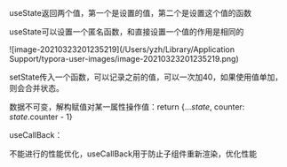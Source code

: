 useState返回两个值，第一个是设置的值，第二个是设置这个值的函数

useState可以设置一个匿名函数，和直接设置一个值的作用是相同的

![image-20210323201235219](/Users/yzh/Library/Application Support/typora-user-images/image-20210323201235219.png)

setState传入一个函数，可以记录之前的值，可以一次加40，如果使用值单加，则会合并状态。

数据不可变，解构赋值对某一属性操作值：return {...*state*, counter: *state*.counter - 1}

useCallBack：

不能进行的性能优化，useCallBack用于防止子组件重新渲染，优化性能

